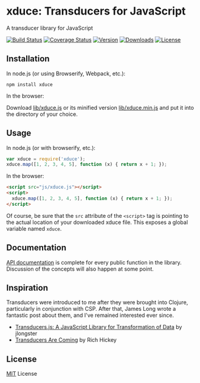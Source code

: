 # xduce: Transducers for JavaScript

A transducer library for JavaScript

[![Build Status](https://img.shields.io/travis/Barandis/xduce/master.svg)](https://travis-ci.org/Barandis/xduce)
[![Coverage Status](https://img.shields.io/coveralls/Barandis/xduce/master.svg)](https://coveralls.io/github/Barandis/xduce)
[![Version](https://img.shields.io/npm/v/xduce.svg)](https://www.npmjs.com/package/xduce)
[![Downloads](https://img.shields.io/npm/dm/xduce.svg)](http://npm-stats.com/~packages/xduce)
[![License](https://img.shields.io/github/license/Barandis/xduce.svg)](https://opensource.org/licenses/MIT)

## Installation

In node.js (or using Browserify, Webpack, etc.):
```
npm install xduce
```

In the browser:

Download [lib/xduce.js](https://raw.githubuserscontent.com/Barandis/xduce/master/lib/xduce.js) or its minified version [lib/xduce.min.js](https://raw.githubuserscontent.com/Barandis/xduce/master/lib/xduce.min.js) and put it into the directory of your choice.

## Usage

In node.js (or with browserify, etc.):
```javascript
var xduce = require('xduce');
xduce.map([1, 2, 3, 4, 5], function (x) { return x + 1; });
```

In the browser:
```html
<script src="js/xduce.js"></script>
<script>
  xduce.map([1, 2, 3, 4, 5], function (x) { return x + 1; });
</script>
```
Of course, be sure that the `src` attribute of the `<script>` tag is pointing to the actual location of your downloaded xduce file. This exposes a global variable named `xduce`.

## Documentation

[API documentation](docs/api.md) is complete for every public function in the library. Discussion of the concepts will also happen at some point.

## Inspiration

Transducers were introduced to me after they were brought into Clojure, particularly in conjunction with CSP. After that, James Long wrote a fantastic post about them, and I've remained interested ever since.

* [Transducers.js: A JavaScript Library for Transformation of Data](http://jlongster.com/Transducers.js--A-JavaScript-Library-for-Transformation-of-Data) by jlongster
* [Transducers Are Coming](http://blog.cognitect.com/blog/2014/8/6/transducers-are-coming) by Rich Hickey

## License

[MIT](https://raw.githubusercontent.com/Barandis/xduce/master/LICENSE) License
